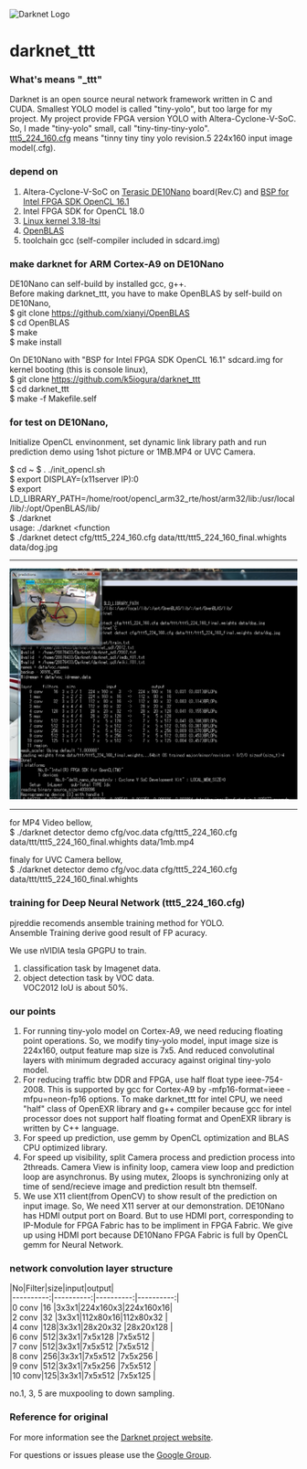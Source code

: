 ![Darknet Logo](http://pjreddie.com/media/files/darknet-black-small.png)

# darknet_ttt #
### What's means "_ttt"
Darknet is an open source neural network framework written in C and CUDA. Smallest YOLO model is called "tiny-yolo", but too large for my project. My project provide FPGA version YOLO with Altera-Cyclone-V-SoC.  
So, I made "tiny-yolo" small, call "tiny-tiny-tiny-yolo".  
[ttt5_224_160.cfg](https://github.com/k5iogura/darknet_ttt/blob/master/cfg/ttt5_224_160.cfg) means "tinny tiny tiny yolo revision.5 224x160 input image model(.cfg).

### depend on
1. Altera-Cyclone-V-SoC on [Terasic DE10Nano](https://www.terasic.com.tw/cgi-bin/page/archive.pl?Language=English&No=1046) board(Rev.C) and [BSP for Intel FPGA SDK OpenCL 16.1](https://www.terasic.com.tw/cgi-bin/page/archive.pl?Language=English&CategoryNo=205&No=1046&PartNo=4)  
2. Intel FPGA SDK for OpenCL 18.0  
3. [Linux kernel 3.18-ltsi](https://github.com/k5iogura/darknet_ttt)  
4. [OpenBLAS](https://github.com/xianyi/OpenBLAS)  
5. toolchain gcc (self-compiler included in sdcard.img)  

### make darknet for ARM Cortex-A9 on DE10Nano
DE10Nano can self-build by installed gcc, g++.  
Before making darknet_ttt, you have to make OpenBLAS by self-build on DE10Nano,  
$ git clone https://github.com/xianyi/OpenBLAS  
$ cd OpenBLAS  
$ make  
$ make install

On DE10Nano with "BSP for Intel FPGA SDK OpenCL 16.1" sdcard.img for kernel booting (this is console linux),  
$ git clone https://github.com/k5iogura/darknet_ttt  
$ cd darknet_ttt  
$ make -f Makefile.self

### for test on DE10Nano,  
Initialize OpenCL envinonment, set dynamic link library path and run prediction demo using 1shot picture or 1MB.MP4 or UVC Camera.

$ cd ~
$ . ./init_opencl.sh  
$ export DISPLAY=(x11server IP):0  
$ export LD_LIBRARY_PATH=/home/root/opencl_arm32_rte/host/arm32/lib:/usr/local/lib/:/opt/OpenBLAS/lib/  
$ ./darknet  
usage: ./darknet <function  
$ ./darknet detect cfg/ttt5_224_160.cfg data/ttt/ttt5_224_160_final.whights data/dog.jpg  
***
![running console and output image](files/detect_1file.jpeg)

***

for MP4 Video bellow,  
$ ./darknet detector demo cfg/voc.data cfg/ttt5_224_160.cfg data/ttt/ttt5_224_160_final.whights data/1mb.mp4

finaly for UVC Camera bellow,  
$ ./darknet detector demo cfg/voc.data cfg/ttt5_224_160.cfg data/ttt/ttt5_224_160_final.whights

### training for Deep Neural Network (ttt5_224_160.cfg)
pjreddie recomends ansemble training method for YOLO.  
Ansemble Training derive good result of FP acuracy.

We use nVIDIA tesla GPGPU to train.
1. classification task by Imagenet data.
2. object detection task by VOC data.  
VOC2012 IoU is about 50%.

### our points
1. For running tiny-yolo model on Cortex-A9, we need reducing floating point operations. So, we modify tiny-yolo model, input image size is 224x160, output feature map size is 7x5. And reduced convolutinal layers with minimum degraded  accuracy against original tiny-yolo model. 
2. For reducing traffic btw DDR and FPGA, use half float type ieee-754-2008. This is supported by gcc for Cortex-A9 by -mfp16-format=ieee -mfpu=neon-fp16 options.  To make darknet_ttt for intel CPU, we need "half" class of OpenEXR library and g++ compiler because gcc for intel processor does not support half floating format and OpenEXR library is written by C++ language.
3. For speed up prediction, use gemm by OpenCL optimization and BLAS CPU optimized library.
4. For speed up visibility, split Camera process and prediction process into 2threads. Camera View is infinity loop, camera view loop and prediction loop are asynchronus. By using mutex, 2loops is synchronizing only at time of send/recieve image and prediction result btn themself. 
5. We use X11 client(from OpenCV) to show result of the prediction on input image. So, We need X11 server at our demonstration. DE10Nano has HDMI output port on Board. But to use HDMI port, corresponding to IP-Module for FPGA Fabric has to be impliment in FPGA Fabric. We give up using HDMI port because DE10Nano FPGA Fabric is full by OpenCL gemm for Neural Network. 

### network convolution layer structure


|No|Filter|size|input|output|  
|----------:|----------:|----------:|----------:|  
|0 conv |16 |3x3x1|224x160x3|224x160x16|  
|2 conv |32 |3x3x1|112x80x16|112x80x32 |  
|4 conv |128|3x3x1|28x20x32 |28x20x128 |  
|6 conv |512|3x3x1|7x5x128  |7x5x512   |  
|7 conv |512|3x3x1|7x5x512  |7x5x512   |  
|8 conv |256|3x3x1|7x5x512  |7x5x256   |  
|9 conv |512|3x3x1|7x5x256  |7x5x512   |  
|10 conv|125|3x3x1|7x5x512  |7x5x125   |  


no.1, 3, 5 are muxpooling to down sampling.
### Reference for original
For more information see the [Darknet project website](http://pjreddie.com/darknet).

For questions or issues please use the [Google Group](https://groups.google.com/forum/#!forum/darknet).
